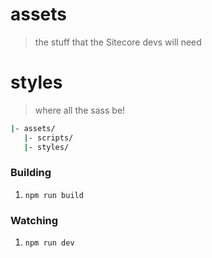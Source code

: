 # assets
> the stuff that the Sitecore devs will need

# styles
> where all the sass be!

```bash
|- assets/
   |- scripts/
   |- styles/
```

### Building

1. `npm run build`

### Watching

1. `npm run dev`
